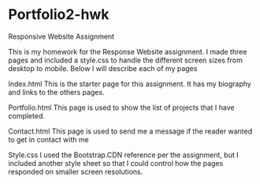 # Portfolio2-hwk
Responsive Website Assignment

This is my homework for the Response Website assignment. I made three pages and included a style.css to handle the different screen sizes from desktop to mobile. Below I will describe each of my pages

Index.html
This is the starter page for this assignment. It has my biography and links to the others pages.

Portfolio.html
This page is used to show the list of projects that I have completed.

Contact.html
This page is used to send me a message if the reader wanted to get in contact with me

Style.css
I used the Bootstrap.CDN reference per the assignment, but I included another style sheet so that I could control how the pages responded on smaller screen resolutions.